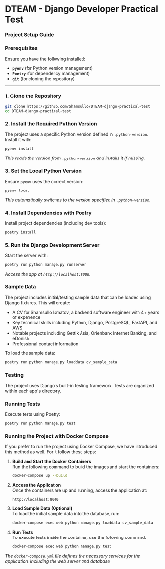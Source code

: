# **DTEAM - Django Developer Practical Test**  
### **Project Setup Guide**  

### **Prerequisites**  
Ensure you have the following installed:  
- **`pyenv`** (for Python version management)  
- **`Poetry`** (for dependency management)  
- **`git`** (for cloning the repository)  

---

### **1. Clone the Repository**  
```bash
git clone https://github.com/Shamsullo/DTEAM-django-practical-test
cd DTEAM-django-practical-test
```

### **2. Install the Required Python Version**  
The project uses a specific Python version defined in `.python-version`. Install it with:  
```bash
pyenv install
```  
*This reads the version from `.python-version` and installs it if missing.*  

### **3. Set the Local Python Version**  
Ensure `pyenv` uses the correct version:  
```bash
pyenv local
```  
*This automatically switches to the version specified in `.python-version`.*  

### **4. Install Dependencies with Poetry**  
Install project dependencies (including dev tools):  
```bash
poetry install
```  

### **5. Run the Django Development Server**  
Start the server with:  
```bash
poetry run python manage.py runserver
```  
*Access the app at `http://localhost:8000`.*  


### **Sample Data**
The project includes initial/testing sample data that can be loaded using Django fixtures. 
This will create:
- A CV for Shamsullo Ismatov, a backend software engineer with 4+ years of experience
- Key technical skills including Python, Django, PostgreSQL, FastAPI, and AWS
- Notable projects including Gettik Asia, Orienbank Internet Banking, and eDonish
- Professional contact information

To load the sample data:
```bash
poetry run python manage.py loaddata cv_sample_data
```

### **Testing**
The project uses Django's built-in testing framework. Tests are organized within each app's directory.

### Running Tests
Execute tests using Poetry:
```bash
poetry run python manage.py test
```

### **Running the Project with Docker Compose**

If you prefer to run the project using Docker Compose, we have introduced this
method as well. For it follow these steps:

1. **Build and Start the Docker Containers**  
   Run the following command to build the images and start the containers:
   ```bash
   docker-compose up --build
   ```

2. **Access the Application**  
   Once the containers are up and running, access the application at:
   ```plaintext
   http://localhost:8000
   ```

3. **Load Sample Data (Optional)**  
   To load the initial sample data into the database, run:
   ```bash
   docker-compose exec web python manage.py loaddata cv_sample_data
   ```

4. **Run Tests**  
   To execute tests inside the container, use the following command:
   ```bash
   docker-compose exec web python manage.py test
   ```

*The `docker-compose.yml` file defines the necessary services for the
application, including the web server and database.*
